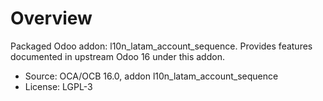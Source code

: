# Overview

Packaged Odoo addon: l10n_latam_account_sequence. Provides features documented in upstream Odoo 16 under this addon.

- Source: OCA/OCB 16.0, addon l10n_latam_account_sequence
- License: LGPL-3
